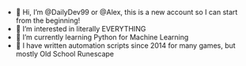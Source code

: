 - 👋 Hi, I’m @DailyDev99 or @Alex, this is a new account so I can start from the beginning!
- 👀 I’m interested in literally EVERYTHING
- 🌱 I’m currently learning Python for Machine Learning
- 🤖 I have written automation scripts since 2014 for many games, but mostly Old School Runescape
